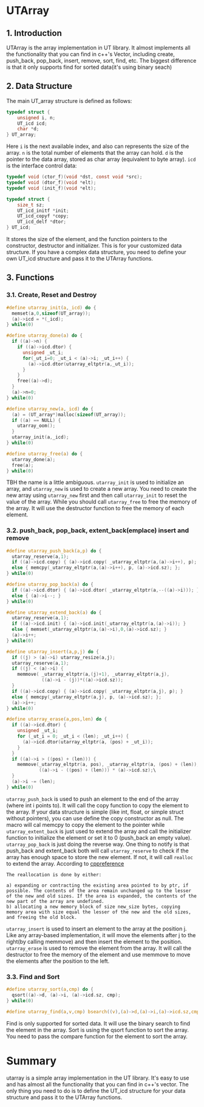 # UTArray

## 1. Introduction
UTArray is the array implementation in UT library. It almost implements all the functionality that you can find in c++'s Vector, including create, push_back, pop_back, insert, remove, sort, find, etc. The biggest difference is that it only supports find for sorted data(it's using binary seach)

## 2. Data Structure

The main UT_array structure is defined as follows:

```c
typedef struct {
    unsigned i, n;
    UT_icd icd;
    char *d;
} UT_array;
```

Here `i` is the next available index, and also can represents the size of the array. `n` is the total number of elements that the array can hold. `d` is the pointer to the data array, stored as char array (equivalent to byte array). `icd` is the interface control data:

```c
typedef void (ctor_f)(void *dst, const void *src);
typedef void (dtor_f)(void *elt);
typedef void (init_f)(void *elt);

typedef struct {
    size_t sz;
    UT_icd_initf *init;
    UT_icd_copyf *copy;
    UT_icd_delf *dtor;
} UT_icd;
```

It stores the size of the element, and the function pointers to the constructor, destructor and initializer. This is for your customized data structure. If you have a complex data structure, you need to define your own UT_icd structure and pass it to the UTArray functions.

## 3. Functions

### 3.1. Create, Reset and Destroy

```c
#define utarray_init(a,_icd) do {
  memset(a,0,sizeof(UT_array));
  (a)->icd = *(_icd);
} while(0)

#define utarray_done(a) do {
  if ((a)->n) {
    if ((a)->icd.dtor) {
      unsigned _ut_i;
      for(_ut_i=0; _ut_i < (a)->i; _ut_i++) {
        (a)->icd.dtor(utarray_eltptr(a,_ut_i));
      }
    }
    free((a)->d);
  }
  (a)->n=0;
} while(0)

#define utarray_new(a,_icd) do {
  (a) = (UT_array*)malloc(sizeof(UT_array));
  if ((a) == NULL) {
    utarray_oom();
  }
  utarray_init(a,_icd);
} while(0)

#define utarray_free(a) do {
  utarray_done(a);
  free(a);
} while(0)
```

TBH the name is a little ambiguous. `utarray_init` is used to initialize an array, and `utarray_new` is used to create a new array. You need to create the new array using `utarray_new` first and then call `utarray_init` to reset the value of the array. While you should call `utarray_free` to free the memory of the array. It will use the destructor function to free the memory of each element.

### 3.2. push_back, pop_back, extent_back(emplace) insert and remove
```c
#define utarray_push_back(a,p) do {                                           
  utarray_reserve(a,1);                                                       
  if ((a)->icd.copy) { (a)->icd.copy( _utarray_eltptr(a,(a)->i++), p); }      
  else { memcpy(_utarray_eltptr(a,(a)->i++), p, (a)->icd.sz); };              
} while(0)

#define utarray_pop_back(a) do {                                              
  if ((a)->icd.dtor) { (a)->icd.dtor( _utarray_eltptr(a,--((a)->i))); }       
  else { (a)->i--; }                                                          
} while(0)

#define utarray_extend_back(a) do {
  utarray_reserve(a,1);
  if ((a)->icd.init) { (a)->icd.init(_utarray_eltptr(a,(a)->i)); }
  else { memset(_utarray_eltptr(a,(a)->i),0,(a)->icd.sz); }
  (a)->i++; 
} while(0)

#define utarray_insert(a,p,j) do {                                            
  if ((j) > (a)->i) utarray_resize(a,j);                                      
  utarray_reserve(a,1);                                                       
  if ((j) < (a)->i) {                                                         
    memmove( _utarray_eltptr(a,(j)+1), _utarray_eltptr(a,j),                  
             ((a)->i - (j))*((a)->icd.sz));                                   
  }                                                                           
  if ((a)->icd.copy) { (a)->icd.copy( _utarray_eltptr(a,j), p); }             
  else { memcpy(_utarray_eltptr(a,j), p, (a)->icd.sz); };                     
  (a)->i++;                                                                   
} while(0)

#define utarray_erase(a,pos,len) do {
  if ((a)->icd.dtor) {
    unsigned _ut_i;
    for (_ut_i = 0; _ut_i < (len); _ut_i++) {
      (a)->icd.dtor(utarray_eltptr(a, (pos) + _ut_i));
    }
  }
  if ((a)->i > ((pos) + (len))) {
    memmove(_utarray_eltptr(a, pos), _utarray_eltptr(a, (pos) + (len)),
            ((a)->i - ((pos) + (len))) * (a)->icd.sz);\
  }
  (a)->i -= (len);
} while(0)
```

`utarray_push_back` is used to push an element to the end of the array (where int i points to). It will call the copy function to copy the element to the array. If your data structure is simple (like int, float, or simple struct without pointers), you can use define the copy constructor as null. The macro will cal memcpy to copy the element to the pointer while `utarray_extent_back` is just used to extend the array and call the initializer function to initialize the element or set it to 0 (push_back an empty value). `utarray_pop_back` is just doing the reverse way. One thing to notify is that push_back and extent_back both will call `utarray_reserve` to check if the array has enough space to store the new element. If not, it will call `realloc` to extend the array. According to [cppreference](https://en.cppreference.com/w/c/memory/realloc)
```
The reallocation is done by either:

a) expanding or contracting the existing area pointed to by ptr, if possible. The contents of the area remain unchanged up to the lesser of the new and old sizes. If the area is expanded, the contents of the new part of the array are undefined.
b) allocating a new memory block of size new_size bytes, copying memory area with size equal the lesser of the new and the old sizes, and freeing the old block.
```

`utarray_insert` is used to insert an element to the array at the position j. Like any array-based implementation, it will move the elements after j to the right(by calling memmove) and then insert the element to the position. `utarray_erase` is used to remove the element from the array. It will call the destructor to free the memory of the element and use memmove to move the elements after the position to the left.

### 3.3. Find and Sort

```c
#define utarray_sort(a,cmp) do {
  qsort((a)->d, (a)->i, (a)->icd.sz, cmp);
} while(0)

#define utarray_find(a,v,cmp) bsearch((v),(a)->d,(a)->i,(a)->icd.sz,cmp)

```

Find is only supported for sorted data. It will use the binary search to find the element in the array. Sort is using the qsort function to sort the array. You need to pass the compare function for the element to sort the array. 

# Summary 

utarray is a simple array implementation in the UT library. It's easy to use and has almost all the functionality that you can find in c++'s vector. The only thing you need to do is to define the UT_icd structure for your data structure and pass it to the UTArray functions. 
